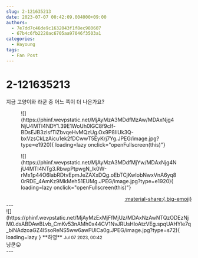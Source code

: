 ```yaml
---
slug: 2-121635213
date: 2023-07-07 00:42:09.004000+09:00
authors:
  - 7e7dd7c46de9c1632043f1f8ec980607
  - 67b4c6fb2220ac6705aa97046f3503a1
categories:
  - Hayoung
tags:
  - Fan Post
---
```


# 2-121635213

<div class="post-container" markdown="1">
<div class="content-container md-sidebar__scrollwrap" markdown="1">

지금 고양이와 라쿤 중 어느 쪽이 더 나은가요?
<figure markdown="1">
![](https://phinf.wevpstatic.net/MjAyMzA3MDdfMzAw/MDAxNjg4NjU4MTI4NDY1.39E1WoUh0lGC8f9cIf-BDsEJB3zlsfTiZbvqeHvMQzUg.Ox9P8IiUk3Q-bxVzsCkLzAicu1ek2fDCwwT5EyKrj7Yg.JPEG/image.jpg?type=e1920){ loading=lazy onclick="openFullscreen(this)"}
</figure>

<figure markdown="1">
![](https://phinf.wevpstatic.net/MjAyMzA3MDdfMjYw/MDAxNjg4NjU4MTI4NTg3.RbwpPtpwgN_lk0W-rMx1p44O6labRDtvEpmJeZAXxDQg.oEbTCjKwIobNwxVnA6yq80rRDE_4AmKz9MkMeh51EUMg.JPEG/image.jpg?type=e1920){ loading=lazy onclick="openFullscreen(this)"}
</figure>


</div>
</div>

<div style="text-align: right;" markdown="1">
<a href="https://weverse.io/fromis9/fanpost/2-121635213" style="text-align: right;">:material-share:{.big-emoji}</a>
</div>
---

<div class="comments-container md-sidebar__scrollwrap" markdown="1">
<div class="comment" markdown="1">
<div class='id-container' markdown="1">
![](https://phinf.wevpstatic.net/MjAyMzExMjFfMjUz/MDAxNzAwNTQzODEzNjM0.dsABDAwBLvb_CmKv53nAMh0x44CV1NvJRUsHloAtzVEg.spqUAHYle7q_biNAdzoaGZ4l5soReNS5ww6awFUlCa0g.JPEG/image.jpg?type=s72){ loading=lazy }
**<span class="artist">하영</span>** <small>Jul 07 2023, 00:42</small><br>
</div>
<div class='comment-body' markdown="1">
냥쿤😛
</div>
</div>
</div>
---
